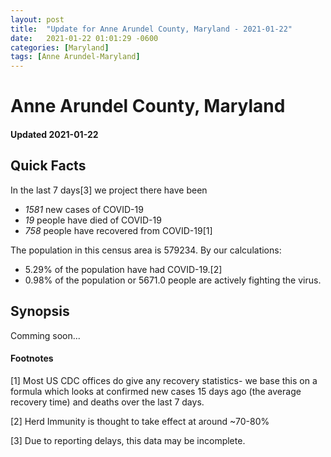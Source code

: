 ```yaml
---
layout: post
title:  "Update for Anne Arundel County, Maryland - 2021-01-22"
date:   2021-01-22 01:01:29 -0600
categories: [Maryland]
tags: [Anne Arundel-Maryland]
---
```


# Anne Arundel County, Maryland
#### Updated 2021-01-22

## Quick Facts

In the last 7 days[3] we project there have been
- *1581* new cases of COVID-19
- *19* people have died of COVID-19
- *758* people have recovered from COVID-19[1]

The population in this census area is 579234. By our calculations:
- 5.29% of the population have had COVID-19.[2]
- 0.98% of the population or 5671.0 people are actively fighting the virus.

## Synopsis

Comming soon...


#### Footnotes

[1] Most US CDC offices do give any recovery statistics- we base this on a formula which looks at confirmed new cases
15 days ago (the average recovery time) and deaths over the last 7 days.

[2] Herd Immunity is thought to take effect at around ~70-80%

[3] Due to reporting delays, this data may be incomplete.
 
    